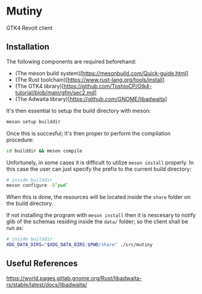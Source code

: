 # Mutiny

GTK4 Revolt client

## Installation

The following components are required beforehand:

* (The meson build system)[https://mesonbuild.com/Quick-guide.html]
* (The Rust toolchain)[https://www.rust-lang.org/tools/install]
* (The GTK4 library)[https://github.com/ToshioCP/Gtk4-tutorial/blob/main/gfm/sec2.md]
* (The Adwaita library)[https://github.com/GNOME/libadwaita]

It's then essential to setup the build directory with meson:
```sh
meson setup builddir
```

Once this is succesful; It's then proper to perform the compilation procedure:
```sh
cd builddir && meson compile
```

Unfortunely, in some cases it is difficult to utilize `meson install` properly. In this case the user can just specify the prefix to the current build directory:
```sh
# inside builddir
meson configure -D`pwd`
```

When this is done, the resources will be located inside the `share` folder on the build directory.

If not installing the program with `meson install` then it is nescesary to notify glib of the schemas residing inside the `data/` folder; so the client shall be run as:
```sh
# inside builddir
XDG_DATA_DIRS="$XDG_DATA_DIRS:$PWD/share" ./src/mutiny 
```

## Useful References

https://world.pages.gitlab.gnome.org/Rust/libadwaita-rs/stable/latest/docs/libadwaita/
